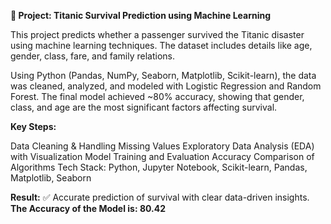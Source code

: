 **🧭 Project: Titanic Survival Prediction using Machine Learning**

This project predicts whether a passenger survived the Titanic disaster using machine learning techniques. The dataset includes details like age, gender, class, fare, and family relations.

Using Python (Pandas, NumPy, Seaborn, Matplotlib, Scikit-learn), the data was cleaned, analyzed, and modeled with Logistic Regression and Random Forest.
The final model achieved ~80% accuracy, showing that gender, class, and age are the most significant factors affecting survival.

**Key Steps:**

Data Cleaning & Handling Missing Values
Exploratory Data Analysis (EDA) with Visualization
Model Training and Evaluation
Accuracy Comparison of Algorithms
Tech Stack: Python, Jupyter Notebook, Scikit-learn, Pandas, Matplotlib, Seaborn

**Result:**
✅ Accurate prediction of survival with clear data-driven insights.
**The Accuracy of the Model is: 80.42**
